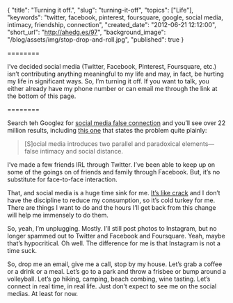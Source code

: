{
  "title": "Turning it off.",
  "slug": "turning-it-off",
  "topics": ["Life"],
  "keywords": "twitter, facebook, pinterest, foursquare, google, social media, intimacy, friendship, connection",
  "created_date": "2012-06-21 12:12:00",
  "short_url": "http://ahedg.es/97",
  "background_image": "/blog/assets/img/stop-drop-and-roll.jpg",
  "published": true
}

========

I’ve decided social media (Twitter, Facebook, Pinterest, Foursquare, etc.) isn’t contributing anything meaningful to my life and may, in fact, be hurting my life in significant ways. So, I’m turning it off. If you want to talk, you either already have my phone number or can email me through the link at the bottom of this page.

========

Search teh Googlez for [social media false connection](https://www.google.com/search?sugexp=chrome,mod=17&sourceid=chrome&ie=UTF-8&q=social+media+false+connection) and you’ll see over 22 million results, including [this one](http://www.psychologytoday.com/blog/enlightened-living/201010/the-false-face-our-social-media-persona) that states the problem quite plainly:

> [S]ocial media introduces two parallel and paradoxical elements—false intimacy and social distance.

I’ve made a few friends <span class="tooltip" title="In Real Life">IRL</span> through Twitter. I’ve been able to keep up on some of the goings on of friends and family through Facebook. But, it’s no substitute for face-to-face interaction.

That, and social media is a huge time sink for me. [It’s like crack](http://www.fastcompany.com/magazine/147/doctor-love.html?page=0,2) and I don’t have the discipline to reduce my consumption, so it’s cold turkey for me. There are things I want to do and the hours I’ll get back from this change will help me immensely to do them.

So, yeah, I’m unplugging. Mostly. I’ll still post photos to Instagram, but no longer spammed out to Twitter and Facebook and Foursquare. Yeah, maybe that’s hypocritical. Oh well. The difference for me is that Instagram is not a time suck.

So, drop me an email, give me a call, stop by my house. Let’s grab a coffee or a drink or a meal. Let’s go to a park and throw a frisbee or bump around a volleyball. Let’s go hiking, camping, beach combing, wine tasting. Let’s connect in real time, in real life. Just don’t expect to see me on the social medias. At least for now.
